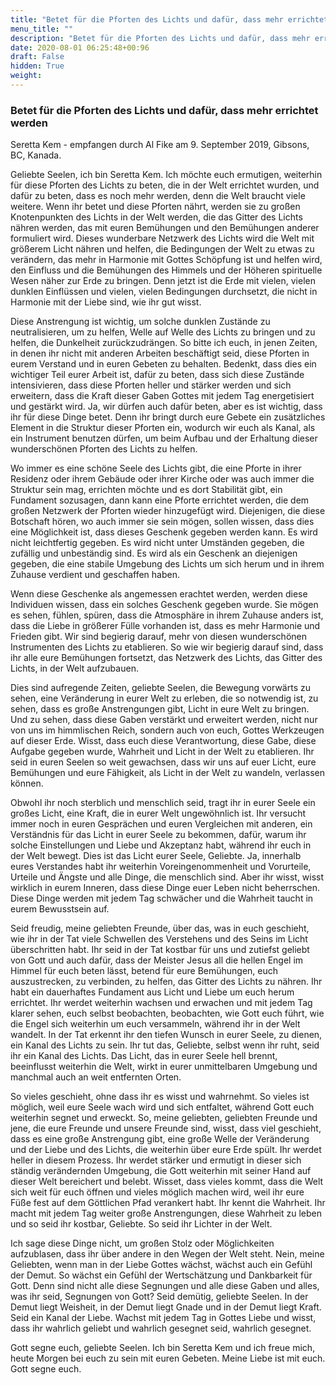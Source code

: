 ```yaml
---
title: "Betet für die Pforten des Lichts und dafür, dass mehr errichtet werden"
menu_title: ""
description: "Betet für die Pforten des Lichts und dafür, dass mehr errichtet werden"
date: 2020-08-01 06:25:48+00:96
draft: False
hidden: True
weight:
---
```

### Betet für die Pforten des Lichts und dafür, dass mehr errichtet werden

Seretta Kem - empfangen durch Al Fike am 9. September 2019, Gibsons, BC, Kanada.

Geliebte Seelen, ich bin Seretta Kem. Ich möchte euch ermutigen, weiterhin für diese Pforten des Lichts zu beten, die in der Welt errichtet wurden, und dafür zu beten, dass es noch mehr werden, denn die Welt braucht viele weitere. Wenn ihr betet und diese Pforten nährt, werden sie zu großen Knotenpunkten des Lichts in der Welt werden, die das Gitter des Lichts nähren werden, das mit euren Bemühungen und den Bemühungen anderer formuliert wird. Dieses wunderbare Netzwerk des Lichts wird die Welt mit größerem Licht nähren und helfen, die Bedingungen der Welt zu etwas zu verändern, das mehr in Harmonie mit Gottes Schöpfung ist und helfen wird, den Einfluss und die Bemühungen des Himmels und der Höheren spirituelle Wesen näher zur Erde zu bringen. Denn jetzt ist die Erde mit vielen, vielen dunklen Einflüssen und vielen, vielen Bedingungen durchsetzt, die nicht in Harmonie mit der Liebe sind, wie ihr gut wisst.

Diese Anstrengung ist wichtig, um solche dunklen Zustände zu neutralisieren, um zu helfen, Welle auf Welle des Lichts zu bringen und zu helfen, die Dunkelheit zurückzudrängen. So bitte ich euch, in jenen Zeiten, in denen ihr nicht mit anderen Arbeiten beschäftigt seid, diese Pforten in eurem Verstand und in euren Gebeten zu behalten. Bedenkt, dass dies ein wichtiger Teil eurer Arbeit ist, dafür zu beten, dass sich diese Zustände intensivieren, dass diese Pforten heller und stärker werden und sich erweitern, dass die Kraft dieser Gaben Gottes mit jedem Tag energetisiert und gestärkt wird. Ja, wir dürfen auch dafür beten, aber es ist wichtig, dass ihr für diese Dinge betet. Denn ihr bringt durch eure Gebete ein zusätzliches Element in die Struktur dieser Pforten ein, wodurch wir euch als Kanal, als ein Instrument benutzen dürfen, um beim Aufbau und der Erhaltung dieser wunderschönen Pforten des Lichts zu helfen.

Wo immer es eine schöne Seele des Lichts gibt, die eine Pforte in ihrer Residenz oder ihrem Gebäude oder ihrer Kirche oder was auch immer die Struktur sein mag, errichten möchte und es dort Stabilität gibt, ein Fundament sozusagen, dann kann eine Pforte errichtet werden, die dem großen Netzwerk der Pforten wieder hinzugefügt wird. Diejenigen, die diese Botschaft hören, wo auch immer sie sein mögen, sollen wissen, dass dies eine Möglichkeit ist, dass dieses Geschenk gegeben werden kann. Es wird nicht leichtfertig gegeben. Es wird nicht unter Umständen gegeben, die zufällig und unbeständig sind. Es wird als ein Geschenk an diejenigen gegeben, die eine stabile Umgebung des Lichts um sich herum und in ihrem Zuhause verdient und geschaffen haben.

Wenn diese Geschenke als angemessen erachtet werden, werden diese Individuen wissen, dass ein solches Geschenk gegeben wurde. Sie mögen es sehen, fühlen, spüren, dass die Atmosphäre in ihrem Zuhause anders ist, dass die Liebe in größerer Fülle vorhanden ist, dass es mehr Harmonie und Frieden gibt. Wir sind begierig darauf, mehr von diesen wunderschönen Instrumenten des Lichts zu etablieren. So wie wir begierig darauf sind, dass ihr alle eure Bemühungen fortsetzt, das Netzwerk des Lichts, das Gitter des Lichts, in der Welt aufzubauen.

Dies sind aufregende Zeiten, geliebte Seelen, die Bewegung vorwärts zu sehen, eine Veränderung in eurer Welt zu erleben, die so notwendig ist, zu sehen, dass es große Anstrengungen gibt, Licht in eure Welt zu bringen. Und zu sehen, dass diese Gaben verstärkt und erweitert werden, nicht nur von uns im himmlischen Reich, sondern auch von euch, Gottes Werkzeugen auf dieser Erde. Wisst, dass euch diese Verantwortung, diese Gabe, diese Aufgabe gegeben wurde, Wahrheit und Licht in der Welt zu etablieren. Ihr seid in euren Seelen so weit gewachsen, dass wir uns auf euer Licht, eure Bemühungen und eure Fähigkeit, als Licht in der Welt zu wandeln, verlassen können.

Obwohl ihr noch sterblich und menschlich seid, tragt ihr in eurer Seele ein großes Licht, eine Kraft, die in eurer Welt ungewöhnlich ist. Ihr versucht immer noch in euren Gesprächen und euren Vergleichen mit anderen, ein Verständnis für das Licht in eurer Seele zu bekommen, dafür, warum ihr solche Einstellungen und Liebe und Akzeptanz habt, während ihr euch in der Welt bewegt. Dies ist das Licht eurer Seele, Geliebte. Ja, innerhalb eures Verstandes habt ihr weiterhin Voreingenommenheit und Vorurteile, Urteile und Ängste und alle Dinge, die menschlich sind. Aber ihr wisst, wisst wirklich in eurem Inneren, dass diese Dinge euer Leben nicht beherrschen. Diese Dinge werden mit jedem Tag schwächer und die Wahrheit taucht in eurem Bewusstsein auf.

Seid freudig, meine geliebten Freunde, über das, was in euch geschieht, wie ihr in der Tat viele Schwellen des Verstehens und des Seins im Licht überschritten habt. Ihr seid in der Tat kostbar für uns und zutiefst geliebt von Gott und auch dafür, dass der Meister Jesus all die hellen Engel im Himmel für euch beten lässt, betend für eure Bemühungen, euch auszustrecken, zu verbinden, zu helfen, das Gitter des Lichts zu nähren. Ihr habt ein dauerhaftes Fundament aus Licht und Liebe um euch herum errichtet. Ihr werdet weiterhin wachsen und erwachen und mit jedem Tag klarer sehen, euch selbst beobachten, beobachten, wie Gott euch führt, wie die Engel sich weiterhin um euch versammeln, während ihr in der Welt wandelt. In der Tat erkennt ihr den tiefen Wunsch in eurer Seele, zu dienen, ein Kanal des Lichts zu sein. Ihr tut das, Geliebte, selbst wenn ihr ruht, seid ihr ein Kanal des Lichts. Das Licht, das in eurer Seele hell brennt, beeinflusst weiterhin die Welt, wirkt in eurer unmittelbaren Umgebung und manchmal auch an weit entfernten Orten.

So vieles geschieht, ohne dass ihr es wisst und wahrnehmt. So vieles ist möglich, weil eure Seele wach wird und sich entfaltet, während Gott euch weiterhin segnet und erweckt. So, meine geliebten, geliebten Freunde und jene, die eure Freunde und unsere Freunde sind, wisst, dass viel geschieht, dass es eine große Anstrengung gibt, eine große Welle der Veränderung und der Liebe und des Lichts, die weiterhin über eure Erde spült. Ihr werdet heller in diesem Prozess. Ihr werdet stärker und ermutigt in dieser sich ständig verändernden Umgebung, die Gott weiterhin mit seiner Hand auf dieser Welt bereichert und belebt. Wisset, dass vieles kommt, dass die Welt sich weit für euch öffnen und vieles möglich machen wird, weil ihr eure Füße fest auf dem Göttlichen Pfad verankert habt. Ihr kennt die Wahrheit. Ihr macht mit jedem Tag weiter große Anstrengungen, diese Wahrheit zu leben und so seid ihr kostbar, Geliebte. So seid ihr Lichter in der Welt.

Ich sage diese Dinge nicht, um großen Stolz oder Möglichkeiten aufzublasen, dass ihr über andere in den Wegen der Welt steht. Nein, meine Geliebten, wenn man in der Liebe Gottes wächst, wächst auch ein Gefühl der Demut. So wächst ein Gefühl der Wertschätzung und Dankbarkeit für Gott. Denn sind nicht alle diese Segnungen und alle diese Gaben und alles, was ihr seid, Segnungen von Gott? Seid demütig, geliebte Seelen. In der Demut liegt Weisheit, in der Demut liegt Gnade und in der Demut liegt Kraft. Seid ein Kanal der Liebe. Wachst mit jedem Tag in Gottes Liebe und wisst, dass ihr wahrlich geliebt und wahrlich gesegnet seid, wahrlich gesegnet.

Gott segne euch, geliebte Seelen. Ich bin Seretta Kem und ich freue mich, heute Morgen bei euch zu sein mit euren Gebeten. Meine Liebe ist mit euch. Gott segne euch.
